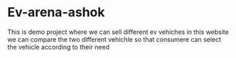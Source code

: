 # Ev-arena-ashok
This is demo project where we can sell different ev  vehiches 
in this website we can compare the  two different vehichle so that  consumere can select the vehicle according to  their need
